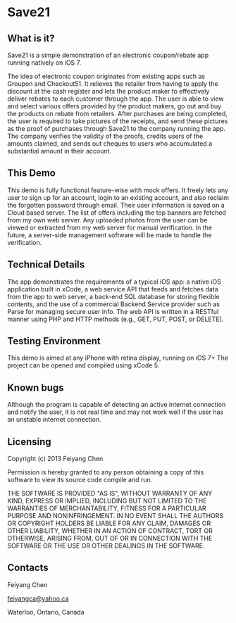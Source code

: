 Save21
======
What is it?
-----------

Save21 is a simple demonstration of an electronic coupon/rebate app running natively on iOS 7.

The idea of electronic coupon originates from existing apps such as Groupon and Checkout51. It relieves the retailer from having to apply the discount at the cash register and lets the product maker to effectively deliver rebates to each customer through the app. The user is able to view and select various offers provided by the product makers, go out and buy the products on rebate from retailers. After purchases are being completed, the user is required to take pictures of the receipts, and send these pictures as the proof of purchases through Save21 to the company running the app. The company verifies the validity of the proofs, credits users of the amounts claimed, and sends out cheques to users who accumulated a substantial amount in their account.



This Demo
------------------
This demo is fully functional feature-wise with mock offers. It freely lets any user to sign up for an account, login to an existing account, and also reclaim the forgotten password through email. Their user information is saved on a Cloud based server. The list of offers including the top banners are fetched from my own web server. Any uploaded photos from the user can be viewed or extracted from my web server for manual verification. 
In the future, a server-side management software will be made to handle the verification.


Technical Details
-------------
The app demonstrates the requirements of a typical iOS app: a native iOS application built in xCode, a web service API that feeds and fetches data from the app to web server, a back-end SQL database for storing flexible contents, and the use of a commercial Backend Service provider such as Parse for managing secure user info. The web API is written in a RESTful manner using PHP and HTTP methods (e.g., GET, PUT, POST, or DELETE).


Testing Environment
------------
This demo is aimed at any iPhone with retina display, running on iOS 7+ 
The project can be opened and compiled using xCode 5.

Known bugs
------------
Although the program is capable of detecting an active internet connection and notify the user, it is not real time and may not work well if the user has an unstable internet connection.


Licensing
---------
Copyright (c) 2013 Feiyang Chen
  
Permission is hereby granted to any person obtaining a copy of this software to view its source code compile and run. 


THE SOFTWARE IS PROVIDED "AS IS", WITHOUT WARRANTY OF ANY KIND, EXPRESS OR IMPLIED, INCLUDING BUT NOT LIMITED TO THE WARRANTIES OF MERCHANTABILITY, FITNESS FOR A PARTICULAR PURPOSE AND NONINFRINGEMENT. IN NO EVENT SHALL THE AUTHORS OR COPYRIGHT HOLDERS BE LIABLE FOR ANY CLAIM, DAMAGES OR OTHER LIABILITY, WHETHER IN AN ACTION OF CONTRACT, TORT OR OTHERWISE, ARISING FROM, OUT OF OR IN CONNECTION WITH THE SOFTWARE OR THE USE OR OTHER DEALINGS IN THE SOFTWARE.


Contacts
--------
Feiyang Chen
  
feiyangca@yahoo.ca
  
Waterloo, Ontario, Canada
